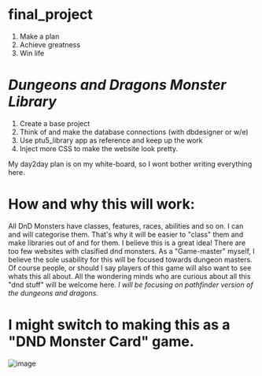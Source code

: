 # final_project

1. Make a plan
2. Achieve greatness
3. Win life

# <h1><b><i>Dungeons and Dragons Monster Library</i></b></h1>

1. Create a base project
2. Think of and make the database connections (with dbdesigner or w/e)
3. Use ptu5_library app as reference and keep up the work
4. Inject more CSS to make the website look pretty.

My day2day plan is on my white-board, so I wont bother writing everything here.

# How and why this will work:
All DnD Monsters have classes, features, races, abilities and so on. I can and will categorise them. That's why it will be easier to "class" them and make libraries out of and for them. I believe this is a great idea! There are too few websites with clasified dnd monsters. As a "Game-master" myself, I believe the sole usability for this will be focused towards dungeon masters. Of course people, or should I say players of this game will also want to see whats this all about. All the wondering minds who are curious about all this "dnd stuff" will be welcome here. <i>I will be focusing on pathfinder version of the dungeons and dragons.</i>

# I might switch to making this as a "DND Monster Card" game.
![image](https://user-images.githubusercontent.com/66268230/205643433-3db38517-a15a-4b26-83f9-42c2480c7b1f.png)
